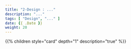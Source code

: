 ```yaml
---
title: "2-Design : ..."
description: "..."
tags: [ "Design", "..." ]
date: {{ .Date }}
weight: 20
---
```

{{% children style="card" depth="1"  description="true" %}}
